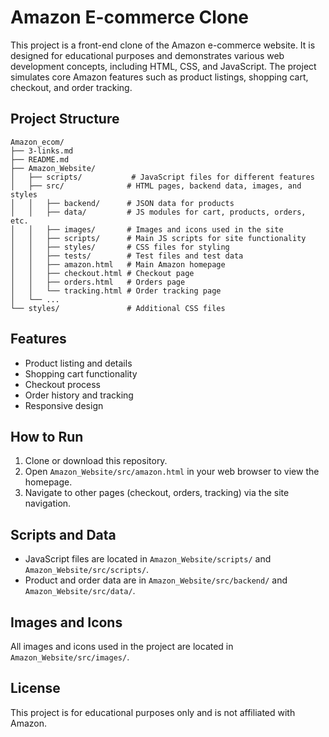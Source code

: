 
# Amazon E-commerce Clone

This project is a front-end clone of the Amazon e-commerce website. It is designed for educational purposes and demonstrates various web development concepts, including HTML, CSS, and JavaScript. The project simulates core Amazon features such as product listings, shopping cart, checkout, and order tracking.

## Project Structure

```
Amazon_ecom/
├── 3-links.md
├── README.md
├── Amazon_Website/
│   ├── scripts/           # JavaScript files for different features
│   ├── src/              # HTML pages, backend data, images, and styles
│   │   ├── backend/      # JSON data for products
│   │   ├── data/         # JS modules for cart, products, orders, etc.
│   │   ├── images/       # Images and icons used in the site
│   │   ├── scripts/      # Main JS scripts for site functionality
│   │   ├── styles/       # CSS files for styling
│   │   ├── tests/        # Test files and test data
│   │   ├── amazon.html   # Main Amazon homepage
│   │   ├── checkout.html # Checkout page
│   │   ├── orders.html   # Orders page
│   │   └── tracking.html # Order tracking page
│   └── ...
└── styles/               # Additional CSS files
```

## Features
- Product listing and details
- Shopping cart functionality
- Checkout process
- Order history and tracking
- Responsive design

## How to Run
1. Clone or download this repository.
2. Open `Amazon_Website/src/amazon.html` in your web browser to view the homepage.
3. Navigate to other pages (checkout, orders, tracking) via the site navigation.

## Scripts and Data
- JavaScript files are located in `Amazon_Website/scripts/` and `Amazon_Website/src/scripts/`.
- Product and order data are in `Amazon_Website/src/backend/` and `Amazon_Website/src/data/`.

## Images and Icons
All images and icons used in the project are located in `Amazon_Website/src/images/`.

## License
This project is for educational purposes only and is not affiliated with Amazon.